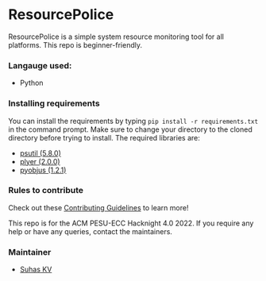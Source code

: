 # ResourcePolice

ResourcePolice is a simple system resource monitoring tool for all platforms. This repo is beginner-friendly.

### Langauge used:

- Python

### Installing requirements

You can install the requirements by typing `pip install -r requirements.txt` in the command prompt. Make sure to change your directory to the cloned directory before trying to install. The required libraries are:

- [psutil (5.8.0)](https://pypi.org/project/psutil)
- [plyer (2.0.0)](https://pypi.org/project/plyer)
- [pyobjus (1.2.1)](https://pypi.org/project/pyobjus/)

### Rules to contribute
Check out these [Contributing Guidelines](https://github.com/acmpesuecc/ResourcePolice/blob/main/CONTRIBUTION.md) to learn more!

This repo is for the ACM PESU-ECC Hacknight 4.0 2022. If you require any help or have any queries, contact the maintainers.

### Maintainer
- [Suhas KV](https://github.com/suhaskv1)

